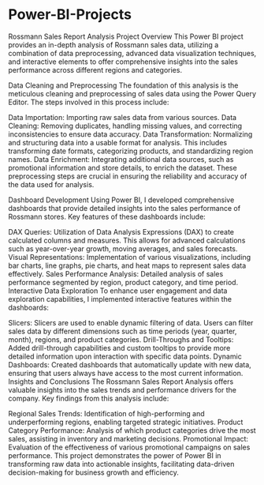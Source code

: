 # Power-BI-Projects
Rossmann Sales Report Analysis
Project Overview
This Power BI project provides an in-depth analysis of Rossmann sales data, utilizing a combination of data preprocessing, advanced data visualization techniques, and interactive elements to offer comprehensive insights into the sales performance across different regions and categories.

Data Cleaning and Preprocessing
The foundation of this analysis is the meticulous cleaning and preprocessing of sales data using the Power Query Editor. The steps involved in this process include:

Data Importation: Importing raw sales data from various sources.
Data Cleaning: Removing duplicates, handling missing values, and correcting inconsistencies to ensure data accuracy.
Data Transformation: Normalizing and structuring data into a usable format for analysis. This includes transforming date formats, categorizing products, and standardizing region names.
Data Enrichment: Integrating additional data sources, such as promotional information and store details, to enrich the dataset.
These preprocessing steps are crucial in ensuring the reliability and accuracy of the data used for analysis.

Dashboard Development
Using Power BI, I developed comprehensive dashboards that provide detailed insights into the sales performance of Rossmann stores. Key features of these dashboards include:

DAX Queries: Utilization of Data Analysis Expressions (DAX) to create calculated columns and measures. This allows for advanced calculations such as year-over-year growth, moving averages, and sales forecasts.
Visual Representations: Implementation of various visualizations, including bar charts, line graphs, pie charts, and heat maps to represent sales data effectively.
Sales Performance Analysis: Detailed analysis of sales performance segmented by region, product category, and time period.
Interactive Data Exploration
To enhance user engagement and data exploration capabilities, I implemented interactive features within the dashboards:

Slicers: Slicers are used to enable dynamic filtering of data. Users can filter sales data by different dimensions such as time periods (year, quarter, month), regions, and product categories.
Drill-Throughs and Tooltips: Added drill-through capabilities and custom tooltips to provide more detailed information upon interaction with specific data points.
Dynamic Dashboards: Created dashboards that automatically update with new data, ensuring that users always have access to the most current information.
Insights and Conclusions
The Rossmann Sales Report Analysis offers valuable insights into the sales trends and performance drivers for the company. Key findings from this analysis include:

Regional Sales Trends: Identification of high-performing and underperforming regions, enabling targeted strategic initiatives.
Product Category Performance: Analysis of which product categories drive the most sales, assisting in inventory and marketing decisions.
Promotional Impact: Evaluation of the effectiveness of various promotional campaigns on sales performance.
This project demonstrates the power of Power BI in transforming raw data into actionable insights, facilitating data-driven decision-making for business growth and efficiency.
